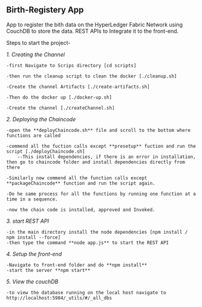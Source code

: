 ## Birth-Registery App
App to register the bith data on the HyperLedger Fabric Network using CouchDB to store the data.
REST APIs to Integrate it to the front-end.

Steps to start the project-

*1. Creating the Channel*

	-first Navigate to Scrips directory [cd scripts]
	
	-then run the cleanup script to clean the docker [./cleanup.sh]
	
	-Create the channel Artifacts [./create-artifacts.sh]
	
	-Then do the docker up [./docker-up.sh]
	
	-Create the channel [./createChannel.sh]

*2. Deploying the Chaincode*

	-open the **deployChaincode.sh** file and scroll to the bottom where functions are called
	
	-commend all the fuction calls except **presetup** fuction and run the script [./deployChaincode.sh]
		--This install dependencies, if there is an error in installation, then go to chaincode folder and install dependencies directly from there
	
	-Similarly now commend all the function calls except **packageChaincode** function and run the script again.
	
	-Do he same process for all the functions by running one function at a time in a sequence.
	
	-now the chain code is installed, approved and Invoked.
	
*3. start REST API*

	-in the main directory install the node dependencies [npm install / npm install --force]
	-then type the command **node app.js** to start the REST API

*4. Setup the front-end*

	-Navigate to front-end folder and do **npm install**
	-start the server **npm start**

*5. View the couchDB*
	
	-to view the database running on the local host navigate to http://localhost:5984/_utils/#/_all_dbs
	
	
